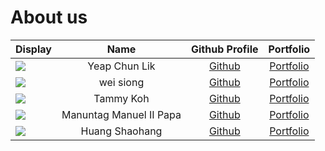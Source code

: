 # About us

Display | Name | Github Profile | Portfolio 
--------|:----:|:--------------:|:---------:
![](https://via.placeholder.com/100.png?text=Photo) | Yeap Chun Lik | [Github](https://github.com/yeapcl) | [Portfolio](docs/team/yeapcl.md)
![](https://via.placeholder.com/100.png?text=Photo) | wei siong| [Github](https://github.com/weisiong24) | [Portfolio](docs/team/weisiong.md)
![](https://via.placeholder.com/100.png?text=Photo) | Tammy Koh | [Github](https://github.com/tammykoh) | [Portfolio](docs/team/tammykoh.md)
![](https://via.placeholder.com/100.png?text=Photo) | Manuntag Manuel II Papa | [Github](https://github.com/manuelmanuntag96) | [Portfolio](docs/team/manuelmanuntag.md)
![](https://via.placeholder.com/100.png?text=Photo) | Huang Shaohang | [Github](https://github.com/yellow-fellow) | [Portfolio](docs/team/yellow-fellow.md)
